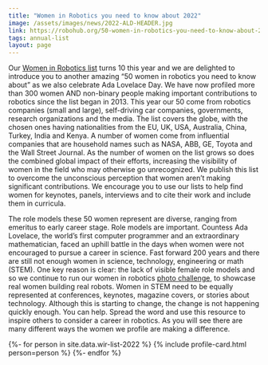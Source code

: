 ```yaml
---
title: "Women in Robotics you need to know about 2022"
image: /assets/images/news/2022-ALD-HEADER.jpg
link: https://robohub.org/50-women-in-robotics-you-need-to-know-about-2022
tags: annual-list
layout: page
---
```


Our [Women in Robotics list](/annual-list/) turns 10 this year and we are delighted to introduce you to another amazing “50 women in robotics you need to know about” as we also celebrate Ada Lovelace Day. We have now profiled more than 300 women AND non-binary people making important contributions to robotics since the list began in 2013. This year our 50 come from robotics companies (small and large), self-driving car companies, governments, research organizations and the media. The list covers the globe, with the chosen ones having nationalities from the EU, UK, USA, Australia, China, Turkey, India and Kenya. A number of women come from influential companies that are household names such as NASA, ABB, GE, Toyota and the Wall Street Journal. As the number of women on the list grows so does the combined global impact of their efforts, increasing the visibility of women in the field who may otherwise go unrecognized. We publish this list to overcome the unconscious perception that women aren’t making significant contributions. We encourage you to use our lists to help find women for keynotes, panels, interviews and to cite their work and include them in curricula.

The role models these 50 women represent are diverse, ranging from emeritus to early career stage. Role models are important. Countess Ada Lovelace, the world’s first computer programmer and an extraordinary mathematician, faced an uphill battle in the days when women were not encouraged to pursue a career in science. Fast forward 200 years and there are still not enough women in science, technology, engineering or math (STEM). One key reason is clear: the lack of visible female role models and so we continue to run our women in robotics [photo challenge](/photo-challenge/), to showcase real women building real robots. Women in STEM need to be equally represented at conferences, keynotes, magazine covers, or stories about technology. Although this is starting to change, the change is not happening quickly enough. You can help. Spread the word and use this resource to inspire others to consider a career in robotics. As you will see there are many different ways the women we profile are making a difference.

<div class="d-flex flex-wrap">
{%- for person in site.data.wir-list-2022 %}
{% include profile-card.html person=person %}
{%- endfor %}
</div>
